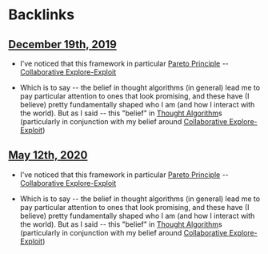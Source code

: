 
# Backlinks
## [December 19th, 2019](<December 19th, 2019.md>)
- I've noticed that this framework in particular [Pareto Principle](<Pareto Principle.md>) -- [Collaborative Explore-Exploit](<Collaborative Explore-Exploit.md>)

- Which is to say -- the belief in thought algorithms (in general) lead me to pay particular attention to ones that look promising, and these have (I believe) pretty fundamentally shaped who I am (and how I interact with the world).  But as I said -- this "belief" in [Thought Algorithm](<Thought Algorithm.md>)s (particularly in conjunction with my belief around [Collaborative Explore-Exploit](<Collaborative Explore-Exploit.md>))

## [May 12th, 2020](<May 12th, 2020.md>)
- I've noticed that this framework in particular [Pareto Principle](<Pareto Principle.md>) -- [Collaborative Explore-Exploit](<Collaborative Explore-Exploit.md>)

- Which is to say -- the belief in thought algorithms (in general) lead me to pay particular attention to ones that look promising, and these have (I believe) pretty fundamentally shaped who I am (and how I interact with the world).  But as I said -- this "belief" in [Thought Algorithm](<Thought Algorithm.md>)s (particularly in conjunction with my belief around [Collaborative Explore-Exploit](<Collaborative Explore-Exploit.md>))

